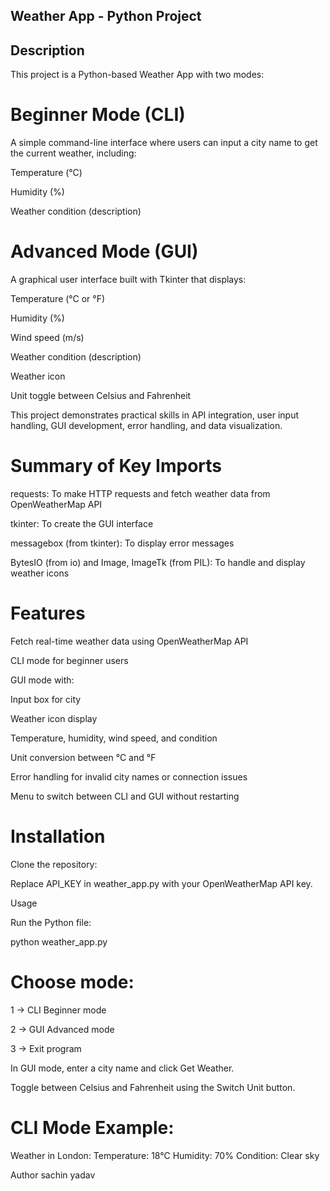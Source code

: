## Weather App - Python Project
## Description

This project is a Python-based Weather App with two modes:

# Beginner Mode (CLI)
A simple command-line interface where users can input a city name to get the current weather, including:

Temperature (°C)

Humidity (%)

Weather condition (description)

# Advanced Mode (GUI)
A graphical user interface built with Tkinter that displays:

Temperature (°C or °F)

Humidity (%)

Wind speed (m/s)

Weather condition (description)

Weather icon

Unit toggle between Celsius and Fahrenheit

This project demonstrates practical skills in API integration, user input handling, GUI development, error handling, and data visualization.

# Summary of Key Imports

requests: To make HTTP requests and fetch weather data from OpenWeatherMap API

tkinter: To create the GUI interface

messagebox (from tkinter): To display error messages

BytesIO (from io) and Image, ImageTk (from PIL): To handle and display weather icons

# Features

Fetch real-time weather data using OpenWeatherMap API

CLI mode for beginner users

GUI mode with:

Input box for city

Weather icon display

Temperature, humidity, wind speed, and condition

Unit conversion between °C and °F

Error handling for invalid city names or connection issues

Menu to switch between CLI and GUI without restarting

# Installation

Clone the repository:


Replace API_KEY in weather_app.py with your OpenWeatherMap API key.

Usage

Run the Python file:

python weather_app.py


# Choose mode:

1 → CLI Beginner mode

2 → GUI Advanced mode

3 → Exit program

In GUI mode, enter a city name and click Get Weather.

Toggle between Celsius and Fahrenheit using the Switch Unit button.

# CLI Mode Example:

Weather in London:
Temperature: 18°C
Humidity: 70%
Condition: Clear sky

Author
sachin yadav
